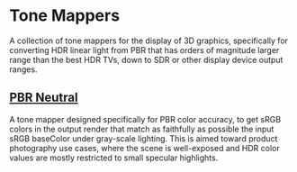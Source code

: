 # Tone Mappers
A collection of tone mappers for the display of 3D graphics, specifically for converting HDR linear light from PBR that has orders of magnitude larger range than the best HDR TVs, down to SDR or other display device output ranges.

## [PBR Neutral](PBR_Neutral)
A tone mapper designed specifically for PBR color accuracy, to get sRGB colors in the output render that match as faithfully as possible the input sRGB baseColor under gray-scale lighting. This is aimed toward product photography use cases, where the scene is well-exposed and HDR color values are mostly restricted to small specular highlights. 

